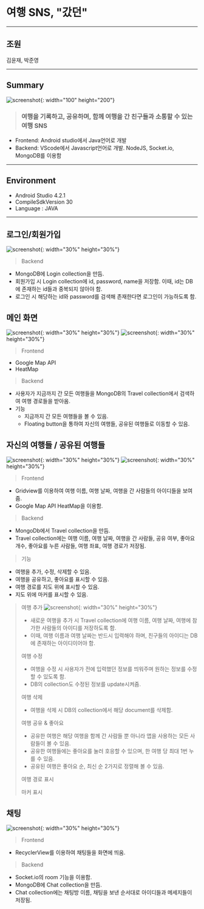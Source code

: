 # 여행 SNS, "갔던"
--------------------------------------------

## 조원
김윤재, 박준영

--------------------------------------------

## Summary
![screenshot](./image/1.jpg){: width="100" height="200"}
> ### 여행을 기록하고, 공유하며, 함께 여행을 간 친구들과 소통할 수 있는 여행 SNS  
+ Frontend: Android studio에서 Java언어로 개발  
+ Backend: VScode에서 Javascript언어로 개발. NodeJS, Socket.io, MongoDB를 이용함  

--------------------------------------------

## Environment

* Android Studio 4.2.1
* CompileSdkVersion 30
* Language : JAVA

--------------------------------------------

## 로그인/회원가입
![screenshot](./image/2.jpg){: width="30%" height="30%"}
>  Backend
   + MongoDB에 Login collection을 만듬.
   + 회원가입 시 Login collection에 id, password, name을 저장함. 이때, id는 DB에 존재하는 id들과 중복되지 않아야 함.  
   + 로그인 시 해당하는 id와 password를 검색해 존재한다면 로그인이 가능하도록 함.


## 메인 화면
![screenshot](./image/3.jpg){: width="30%" height="30%"} ![screenshot](./image/4.jpg){: width="30%" height="30%"}
>  Frontend
   + Google Map API
   + HeatMap  


>  Backend
   + 사용자가 지금까지 간 모든 여행들을 MongoDB의 Travel collection에서 검색하여 여행 경로들을 받아옴.  
 + 기능  
   + 지금까지 간 모든 여행들을 볼 수 있음.  
   + Floating button을 통하여 자신의 여행들, 공유된 여행들로 이동할 수 있음.  


## 자신의 여행들 / 공유된 여행들
![screenshot](./image/5.jpg){: width="30%" height="30%"} ![screenshot](./image/6.jpg){: width="30%" height="30%"}
>  Frontend 
   + Gridview를 이용하여 여행 이름, 여행 날짜, 여행을 간 사람들의 아이디들을 보여줌.
   + Google Map API HeatMap을 이용함.  
>  Backend
   + MongoDb에서 Travel collection을 만듬.
   + Travel collection에는 여행 이름, 여행 날짜, 여행을 간 사람들, 공유 여부, 좋아요 개수, 좋아요를 누른 사람들, 여행 좌표, 여행 경로가 저장됨.  
>  기능  
   + 여행을 추가, 수정, 삭제할 수 있음.
   + 여행을 공유하고, 좋아요를 표시할 수 있음.
   + 여행 경로를 지도 위에 표시할 수 있음.
   + 지도 위에 마커를 표시할 수 있음.

>  여행 추가
![screenshot](./image/7.jpg){: width="30%" height="30%"}
>   + 새로운 여행을 추가 시 Travel collection에 여행 이름, 여행 날짜, 여행에 참가한 사람들의 아이디를 저장하도록 함.
>   + 이때, 여행 이름과 여행 날짜는 반드시 입력해야 하며, 친구들의 아이디는 DB에 존재하는 아이디이어야 함.
> 
>  여행 수정
>   + 여행을 수정 시 사용자가 전에 입력했던 정보를 띄워주며 원하는 정보를 수정할 수 있도록 함.
>   + DB의 collection도 수정된 정보를 update시켜줌.
> 
>  여행 삭제
>   + 여행을 삭제 시 DB의 collection에서 해당 document를 삭제함.
> 
>  여행 공유 & 좋아요
>   + 공유한 여행은 해당 여행을 함께 간 사람들 뿐 아니라 앱을 사용하는 모든 사람들이 볼 수 있음.
>   + 공유한 여행들에는 좋아요를 눌러 호응할 수 있으며, 한 여행 당 최대 1번 누를 수 있음.
>   + 공유된 여행은 좋아요 순, 최신 순 2가지로 정렬해 볼 수 있음.
> 
>  여행 경로 표시
> 
>  마커 표시


## 채팅
![screenshot](./image/8.jpg){: width="30%" height="30%"}
>  Frontend
   + RecyclerView를 이용하여 채팅들을 화면에 띄움.
>  Backend
   + Socket.io의 room 기능을 이용함.
   + MongoDB에 Chat collection을 만듬.
   + Chat collection에는 채팅방 이름, 채팅을 보낸 순서대로 아이디들과 메세지들이 저장됨.
